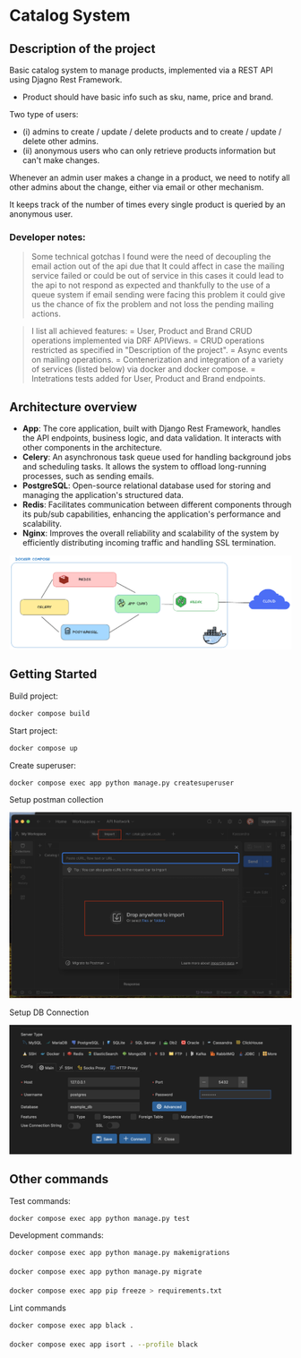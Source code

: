 # Catalog System

## Description of the project

Basic catalog system to manage products, implemented via a REST API using Djagno Rest Framework.

- Product should have basic info such as sku, name, price and brand.

Two type of users:

- (i) admins to create / update / delete products and to create / update / delete other admins.
- (ii) anonymous users who can only retrieve products information but can't make changes.

Whenever an admin user makes a change in a product, we need to notify all other admins about the change, either via email or other mechanism.

It keeps track of the number of times every single product is queried by an anonymous user.

### Developer notes:

> Some technical gotchas I found were the need of decoupling the email action out of the api due that It could affect in case the mailing service failed or could be out of service in this cases it could lead to the api to not respond as expected and thankfully to the use of a queue system if email sending were facing this problem it could give us the chance of fix the problem and not loss the pending mailing actions.

> I list all achieved features:
> = User, Product and Brand CRUD operations implemented via DRF APIViews.
> = CRUD operations restricted as specified in "Description of the project".
> = Async events on mailing operations.
> = Contenerization and integration of a variety of services (listed below) via docker and docker compose.
> = Intetrations tests added for User, Product and Brand endpoints.

## Architecture overview

- **App**: The core application, built with Django Rest Framework, handles the API endpoints, business logic, and data validation. It interacts with other components in the architecture.
- **Celery**: An asynchronous task queue used for handling background jobs and scheduling tasks. It allows the system to offload long-running processes, such as sending emails.
- **PostgreSQL**: Open-source relational database used for storing and managing the application's structured data.
- **Redis**: Facilitates communication between different components through its pub/sub capabilities, enhancing the application's performance and scalability.
- **Nginx**: Improves the overall reliability and scalability of the system by efficiently distributing incoming traffic and handling SSL termination.

![Project Diagram](./docs/diagram.png)

## Getting Started

Build project:

```sh
docker compose build
```

Start project:

```sh
docker compose up
```

Create superuser:

```sh
docker compose exec app python manage.py createsuperuser
```

Setup postman collection

![Setup Postman](./docs/postman-setup.png)

Setup DB Connection

![Setup Postman](./docs/db-connection.png)

## Other commands

Test commands:

```sh
docker compose exec app python manage.py test
```

Development commands:

```sh
docker compose exec app python manage.py makemigrations

docker compose exec app python manage.py migrate

docker compose exec app pip freeze > requirements.txt
```

Lint commands

```sh
docker compose exec app black .

docker compose exec app isort . --profile black
```
